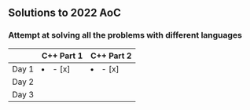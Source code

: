 ## Solutions to 2022 AoC

### Attempt at solving all the problems with different languages

|       | C++ Part 1      | C++ Part 2      |
|-------|-----------------|-----------------|
| Day 1 | <li>- [x] </li> | <li>- [x] </li> |
| Day 2 |                 |                 |
| Day 3 |                 |                 |